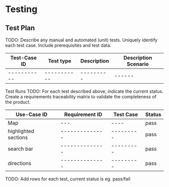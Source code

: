 # Testing

## Test Plan
TODO: Describe any manual and automated (unit) tests. Uniquely identify each test case. Include prerequisites and test data.

| Test-Case ID | Test type | Description | Description	Scenario |
| ----------- | -----------| ---------   | ------                |
| ----------- | -----------| ---------   | ------                |



Test Runs
TODO: For each test described above, indicate the current status. 
Create a requirements traceability matrix to validate the completeness of the product.

| Use-Case ID | Requirement ID | Test Case | Status |
| ----------- | -------------- | --------- | ------ |
| Map | --- | ---- | pass |
| highlighted sections | -------------- | --------- | pass |
| search bar | -------------- | --------- | pass |
| directions | -------------- | --------- | pass |

TODO: Add rows for each test, current status is eg. pass/fail
